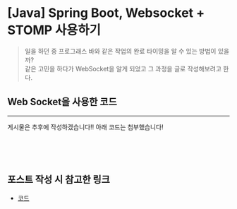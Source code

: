 # [Java] Spring Boot, Websocket + STOMP 사용하기

> 일을 하던 중 프로그래스 바와 같은 작업의 완료 타이밍을 알 수 있는 방법이 있을까?  
> 같은 고민을 하다가 WebSocket을 알게 되었고 그 과정을 글로 작성해보려고 한다.

## Web Socket을 사용한 코드
***

게시물은 추후에 작성하겠습니다!! 아래 코드는 첨부했습니다!
<div style="height: 50px;"></div>


## 포스트 작성 시 참고한 링크
- [코드](https://github.com/ChoiSeungWoo98/webSocket-example)
